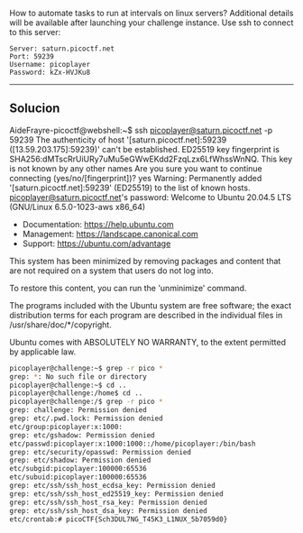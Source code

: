 How to automate tasks to run at intervals on linux servers?
Additional details will be available after launching your challenge instance.
Use ssh to connect to this server:

```
Server: saturn.picoctf.net
Port: 59239
Username: picoplayer 
Password: kZx-HVJKu8
```
____________________
## Solucion


AideFrayre-picoctf@webshell:~$ ssh picoplayer@saturn.picoctf.net -p 59239
The authenticity of host '[saturn.picoctf.net]:59239 ([13.59.203.175]:59239)' can't be established.
ED25519 key fingerprint is SHA256:dMTscRrUiURy7uMu5eGWwEKdd2FzqLzx6LfWhssWnNQ.
This key is not known by any other names
Are you sure you want to continue connecting (yes/no/[fingerprint])? yes
Warning: Permanently added '[saturn.picoctf.net]:59239' (ED25519) to the list of known hosts.
picoplayer@saturn.picoctf.net's password: 
Welcome to Ubuntu 20.04.5 LTS (GNU/Linux 6.5.0-1023-aws x86_64)

 * Documentation:  https://help.ubuntu.com
 * Management:     https://landscape.canonical.com
 * Support:        https://ubuntu.com/advantage

This system has been minimized by removing packages and content that are
not required on a system that users do not log into.

To restore this content, you can run the 'unminimize' command.

The programs included with the Ubuntu system are free software;
the exact distribution terms for each program are described in the
individual files in /usr/share/doc/*/copyright.

Ubuntu comes with ABSOLUTELY NO WARRANTY, to the extent permitted by
applicable law.
``` bash
picoplayer@challenge:~$ grep -r pico *
grep: *: No such file or directory
picoplayer@challenge:~$ cd ..
picoplayer@challenge:/home$ cd .. 
picoplayer@challenge:/$ grep -r pico *
grep: challenge: Permission denied
grep: etc/.pwd.lock: Permission denied
etc/group:picoplayer:x:1000:
grep: etc/gshadow: Permission denied
etc/passwd:picoplayer:x:1000:1000::/home/picoplayer:/bin/bash
grep: etc/security/opasswd: Permission denied
grep: etc/shadow: Permission denied
etc/subgid:picoplayer:100000:65536
etc/subuid:picoplayer:100000:65536
grep: etc/ssh/ssh_host_ecdsa_key: Permission denied
grep: etc/ssh/ssh_host_ed25519_key: Permission denied
grep: etc/ssh/ssh_host_rsa_key: Permission denied
grep: etc/ssh/ssh_host_dsa_key: Permission denied
etc/crontab:# picoCTF{Sch3DUL7NG_T45K3_L1NUX_5b7059d0}